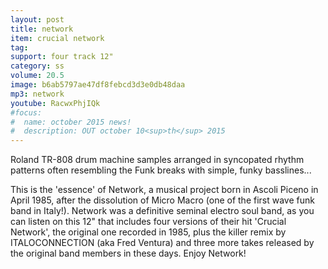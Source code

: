 ```yaml
---
layout: post
title: network
item: crucial network
tag:
support: four track 12"
category: ss
volume: 20.5
image: b6ab5797ae47df8febcd3d3e0db48daa
mp3: network
youtube: RacwxPhjIQk
#focus:
#  name: october 2015 news!
#  description: OUT october 10<sup>th</sup> 2015
---
```


Roland TR-808 drum machine samples arranged in syncopated rhythm patterns often resembling the Funk breaks with simple, funky basslines...

This is the 'essence' of Network, a musical project born in Ascoli Piceno in April 1985, after the dissolution of Micro Macro (one of the first wave funk band in Italy!). Network was a definitive seminal electro soul band, as you can listen on this 12" that includes four versions of their hit 'Crucial Network', the original one recorded in 1985, plus the killer remix by ITALOCONNECTION (aka Fred Ventura) and three more takes released by the original band members in these days.
Enjoy Network!

